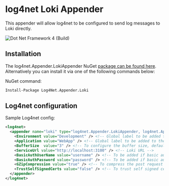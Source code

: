 # log4net Loki Appender

This appender will allow log4net to be configured to send log messages to Loki directly.

![Dot Net Framework 4 (Build)](https://github.com/anaselhajjaji/log4net.Appender.Loki/workflows/Dot%20Net%20Framework%204%20(Build)/badge.svg?branch=master)

## Installation

The log4net.Appender.LokiAppender NuGet [package can be found here](https://www.nuget.org/packages/log4net.Appender.Loki/). Alternatively you can install it via one of the following commands below:

NuGet command:
```bash
Install-Package Log4Net.Appender.Loki
```

## Log4net configuration

Sample Log4net config:

```xml
<log4net>
  <appender name="loki" type="log4net.Appender.LokiAppender, log4net.Appender.Loki">
    <Environment value="Development" /> <!-- Global label to be added to the log stream -->
    <Application value="WebApp" /> <!-- Global label to be added to the log stream -->
    <BufferSize  value="3" /> <!-- To configure the buffer size, default: 512 -->
    <ServiceUrl value="http://localhost:3100" /> <!-- Loki URL -->
    <BasicAuthUserName value="username" /> <!-- To be added if basic authent enabled  -->
    <BasicAuthPassword value="password" /> <!-- To be added if basic authent enabled  -->
    <GZipCompression value="true" /> <!-- To compress the post request using GZip compression -->
    <TrustSelfSignedCerts value="false" /> <!-- To trust self signed certificates. Default: false -->
  </appender>
</log4net>
```
